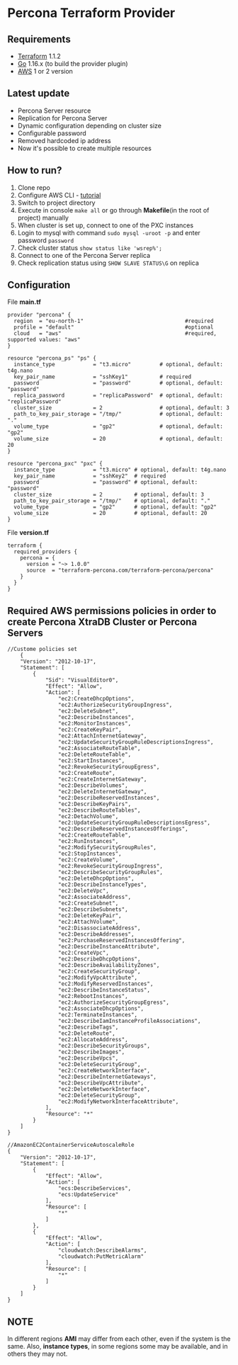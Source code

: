 Percona Terraform Provider
=========================

## Requirements

- [Terraform](https://www.terraform.io/downloads.html) 1.1.2
- [Go](https://golang.org/doc/install) 1.16.x (to build the provider plugin)
- [AWS](https://docs.aws.amazon.com/cli/latest/userguide/getting-started-install.html) 1 or 2 version

## Latest update

 - Percona Server resource
 - Replication for Percona Server
 - Dynamic configuration depending on cluster size
 - Configurable password
 - Removed hardcoded ip address
 - Now it's possible to create multiple resources

## How to run?

1. Clone repo
2. Configure AWS CLI - [tutorial](https://docs.aws.amazon.com/cli/latest/userguide/cli-configure-quickstart.html)
3. Switch to project directory
4. Execute in console `make all` or go through **Makefile**(in the root of project) manually
5. When cluster is set up, connect to one of the PXC instances
6. Login to mysql with command `sudo mysql -uroot -p` and enter password `password`
7. Check cluster status `show status like 'wsrep%';`
8. Connect to one of the Percona Server replica
9. Check replication status using `SHOW SLAVE STATUS\G` on replica 

## Configuration

File **main.tf**

```
provider "percona" {
  region  = "eu-north-1"                                #required
  profile = "default"                                   #optional
  cloud   = "aws"                                       #required, supported values: "aws"
}

resource "percona_ps" "ps" {
  instance_type            = "t3.micro"         # optional, default: t4g.nano
  key_pair_name            = "sshKey1"          # required
  password                 = "password"         # optional, default: "password"
  replica_password         = "replicaPassword"  # optional, default: "replicaPassword"
  cluster_size             = 2                  # optional, default: 3
  path_to_key_pair_storage = "/tmp/"            # optional, default: "."
  volume_type              = "gp2"              # optional, default: "gp2"
  volume_size              = 20                 # optional, default: 20
}

resource "percona_pxc" "pxc" {
  instance_type            = "t3.micro" # optional, default: t4g.nano
  key_pair_name            = "sshKey2"  # required
  password                 = "password"	# optional, default: "password"
  cluster_size             = 2      	# optional, default: 3
  path_to_key_pair_storage = "/tmp/"    # optional, default: "."
  volume_type              = "gp2"      # optional, default: "gp2"
  volume_size              = 20         # optional, default: 20
}
```

File **version.tf**

```
terraform {
  required_providers {
    percona = {
      version = "~> 1.0.0"
      source  = "terraform-percona.com/terraform-percona/percona"
    }
  }
}
```

## Required AWS permissions policies in order to create Percona XtraDB Cluster or Percona Servers

```
//Custome policies set
    {
    "Version": "2012-10-17",
    "Statement": [
        {
            "Sid": "VisualEditor0",
            "Effect": "Allow",
            "Action": [
                "ec2:CreateDhcpOptions",
                "ec2:AuthorizeSecurityGroupIngress",
                "ec2:DeleteSubnet",
                "ec2:DescribeInstances",
                "ec2:MonitorInstances",
                "ec2:CreateKeyPair",
                "ec2:AttachInternetGateway",
                "ec2:UpdateSecurityGroupRuleDescriptionsIngress",
                "ec2:AssociateRouteTable",
                "ec2:DeleteRouteTable",
                "ec2:StartInstances",
                "ec2:RevokeSecurityGroupEgress",
                "ec2:CreateRoute",
                "ec2:CreateInternetGateway",
                "ec2:DescribeVolumes",
                "ec2:DeleteInternetGateway",
                "ec2:DescribeReservedInstances",
                "ec2:DescribeKeyPairs",
                "ec2:DescribeRouteTables",
                "ec2:DetachVolume",
                "ec2:UpdateSecurityGroupRuleDescriptionsEgress",
                "ec2:DescribeReservedInstancesOfferings",
                "ec2:CreateRouteTable",
                "ec2:RunInstances",
                "ec2:ModifySecurityGroupRules",
                "ec2:StopInstances",
                "ec2:CreateVolume",
                "ec2:RevokeSecurityGroupIngress",
                "ec2:DescribeSecurityGroupRules",
                "ec2:DeleteDhcpOptions",
                "ec2:DescribeInstanceTypes",
                "ec2:DeleteVpc",
                "ec2:AssociateAddress",
                "ec2:CreateSubnet",
                "ec2:DescribeSubnets",
                "ec2:DeleteKeyPair",
                "ec2:AttachVolume",
                "ec2:DisassociateAddress",
                "ec2:DescribeAddresses",
                "ec2:PurchaseReservedInstancesOffering",
                "ec2:DescribeInstanceAttribute",
                "ec2:CreateVpc",
                "ec2:DescribeDhcpOptions",
                "ec2:DescribeAvailabilityZones",
                "ec2:CreateSecurityGroup",
                "ec2:ModifyVpcAttribute",
                "ec2:ModifyReservedInstances",
                "ec2:DescribeInstanceStatus",
                "ec2:RebootInstances",
                "ec2:AuthorizeSecurityGroupEgress",
                "ec2:AssociateDhcpOptions",
                "ec2:TerminateInstances",
                "ec2:DescribeIamInstanceProfileAssociations",
                "ec2:DescribeTags",
                "ec2:DeleteRoute",
                "ec2:AllocateAddress",
                "ec2:DescribeSecurityGroups",
                "ec2:DescribeImages",
                "ec2:DescribeVpcs",
                "ec2:DeleteSecurityGroup",
                "ec2:CreateNetworkInterface",
                "ec2:DescribeInternetGateways",
                "ec2:DescribeVpcAttribute",
                "ec2:DeleteNetworkInterface",
                "ec2:DeleteSecurityGroup",
                "ec2:ModifyNetworkInterfaceAttribute",
            ],
            "Resource": "*"
        }
    ]
}

//AmazonEC2ContainerServiceAutoscaleRole
{
    "Version": "2012-10-17",
    "Statement": [
        {
            "Effect": "Allow",
            "Action": [
                "ecs:DescribeServices",
                "ecs:UpdateService"
            ],
            "Resource": [
                "*"
            ]
        },
        {
            "Effect": "Allow",
            "Action": [
                "cloudwatch:DescribeAlarms",
                "cloudwatch:PutMetricAlarm"
            ],
            "Resource": [
                "*"
            ]
        }
    ]
}

```

## NOTE

In different regions **AMI** may differ from each other, even if the system is the same. Also, **instance types**, in
some regions some may be available, and in others they may not.